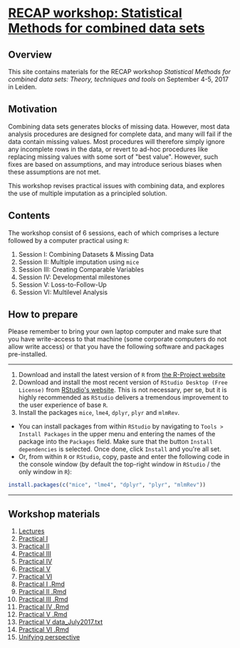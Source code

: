 <!-- README.md is generated from README.Rmd. Please edit that file -->
[RECAP workshop: Statistical Methods for combined data sets](https://stefvanbuuren.github.io/RECAPworkshop/)
============================================================================================================

Overview
--------

This site contains materials for the RECAP workshop *Statistical Methods for combined data sets: Theory, techniques and tools* on September 4-5, 2017 in Leiden.

Motivation
----------

Combining data sets generates blocks of missing data. However, most data analysis procedures are designed for complete data, and many will fail if the data contain missing values. Most procedures will therefore simply ignore any incomplete rows in the data, or revert to ad-hoc procedures like replacing missing values with some sort of "best value". However, such fixes are based on assumptions, and may introduce serious biases when these assumptions are not met.

This workshop revises practical issues with combining data, and explores the use of multiple imputation as a principled solution.

Contents
--------

The workshop consist of 6 sessions, each of which comprises a lecture followed by a computer practical using `R`:

1.  Session I: Combining Datasets & Missing Data
2.  Session II: Multiple imputation using `mice`
3.  Session III: Creating Comparable Variables
4.  Session IV: Developmental milestones
5.  Session V: Loss-to-Follow-Up
6.  Session VI: Multilevel Analysis

How to prepare
--------------

Please remember to bring your own laptop computer and make sure that you have write-access to that machine (some corporate computers do not allow write access) or that you have the following software and packages pre-installed.

------------------------------------------------------------------------

1.  Download and install the latest version of `R` from [the R-Project website](https://cloud.r-project.org)
2.  Download and install the most recent version of `RStudio Desktop (Free License)` from [RStudio's website](https://www.rstudio.com/products/rstudio/download3/). This is not necessary, per se, but it is highly recommended as `RStudio` delivers a tremendous improvement to the user experience of base `R`.
3.  Install the packages `mice`, `lme4`, `dplyr`, `plyr` and `mlmRev`.

-   You can install packages from within `RStudio` by navigating to `Tools > Install Packages` in the upper menu and entering the names of the package into the `Packages` field. Make sure that the button `Install dependencies` is selected. Once done, click `Install` and you're all set.
-   Or, from within `R` or `RStudio`, copy, paste and enter the following code in the console window (by default the top-right window in `RStudio` / the only window in `R`):

``` r
install.packages(c("mice", "lme4", "dplyr", "plyr", "mlmRev"))
```

------------------------------------------------------------------------

Workshop materials
------------------

1.  [Lectures](Lectures/RECAP_Workshop_WP5_20170904.pptx)
2.  [Practical I](Practicals/RECAP_Practical_I.html)
3.  [Practical II](Practicals/RECAP_Practical_II.html)
4.  [Practical III](Practicals/RECAP_Practical_III.html)
5.  [Practical IV](Practicals/RECAP_Practical_IV.html)
6.  [Practical V](Practicals/RECAP_Practical_V.html)
7.  [Practical VI](Practicals/RECAP_Practical_VI.html)
8.  [Practical I .Rmd](Practicals/RECAP_Practical_I.Rmd)
9.  [Practical II .Rmd](Practicals/RECAP_Practical_II.Rmd)
10. [Practical III .Rmd](Practicals/RECAP_Practical_III.Rmd)
11. [Practical IV .Rmd](Practicals/RECAP_Practical_IV.Rmd)
12. [Practical V .Rmd](Practicals/RECAP_Practical_V.Rmd)
13. [Practical V data\_July2017.txt](Practicals/data_July2017.txt)
14. [Practical VI .Rmd](Practicals/RECAP_Practical_VI.Rmd)
15. [Unifying perspective](Background/RECAP_D5_1_Unifying_missing_data_perspective_final.pdf)
